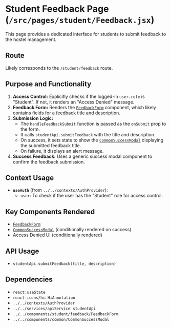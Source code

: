 # Student Feedback Page (`/src/pages/student/Feedback.jsx`)

This page provides a dedicated interface for students to submit feedback to the hostel management.

## Route

Likely corresponds to the `/student/feedback` route.

## Purpose and Functionality

1.  **Access Control:** Explicitly checks if the logged-in `user.role` is "Student". If not, it renders an "Access Denied" message.
2.  **Feedback Form:** Renders the [`FeedbackForm`](../../components/student/feedback/FeedbackForm.md) component, which likely contains fields for a feedback title and description.
3.  **Submission Logic:**
    - The `handleFeedbackSubmit` function is passed as the `onSubmit` prop to the form.
    - It calls `studentApi.submitFeedback` with the title and description.
    - On success, it sets state to show the [`CommonSuccessModal`](../../components/common/CommonSuccessModal.md) displaying the submitted feedback title.
    - On failure, it displays an alert message.
4.  **Success Feedback:** Uses a generic success modal component to confirm the feedback submission.

## Context Usage

- **`useAuth`** (from `../../contexts/AuthProvider`):
  - `user`: To check if the user has the "Student" role for access control.

## Key Components Rendered

- [`FeedbackForm`](../../components/student/feedback/FeedbackForm.md)
- [`CommonSuccessModal`](../../components/common/CommonSuccessModal.md) (conditionally rendered on success)
- Access Denied UI (conditionally rendered)

## API Usage

- `studentApi.submitFeedback(title, description)`

## Dependencies

- `react`: `useState`
- `react-icons/hi`: `HiAnnotation`
- `../../contexts/AuthProvider`
- `../../services/apiService`: `studentApi`
- `../../components/student/feedback/FeedbackForm`
- `../../components/common/CommonSuccessModal`
